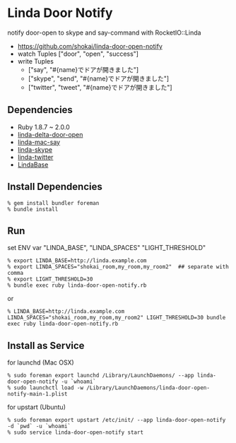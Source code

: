 Linda Door Notify
=================
notify door-open to skype and say-command with RocketIO::Linda

- https://github.com/shokai/linda-door-open-notify
- watch Tuples ["door", "open", "success"]
- write Tuples
  - ["say", "#{name}でドアが開きました"]
  - ["skype", "send", "#{name}でドアが開きました"]
  - ["twitter", "tweet", "#{name}でドアが開きました"]

Dependencies
------------
- Ruby 1.8.7 ~ 2.0.0
- [linda-delta-door-open](https://github.com/masuilab/linda-delta-door-open)
- [linda-mac-say](https://github.com/shokai/linda-mac-say)
- [linda-skype](https://github.com/shokai/linda-skype)
- [linda-twitter](https://github.com/shokai/linda-twitter)
- [LindaBase](https://github.com/shokai/linda-base)


Install Dependencies
--------------------

    % gem install bundler foreman
    % bundle install


Run
---

set ENV var "LINDA_BASE", "LINDA_SPACES" "LIGHT_THRESHOLD"

    % export LINDA_BASE=http://linda.example.com
    % export LINDA_SPACES="shokai_room,my_room,my_room2"  ## separate with comma
    % export LIGHT_THRESHOLD=30
    % bundle exec ruby linda-door-open-notify.rb

or

    % LINDA_BASE=http://linda.example.com LINDA_SPACES="shokai_room,my_room,my_room2" LIGHT_THRESHOLD=30 bundle exec ruby linda-door-open-notify.rb


Install as Service
------------------

for launchd (Mac OSX)

    % sudo foreman export launchd /Library/LaunchDaemons/ --app linda-door-open-notify -u `whoami`
    % sudo launchctl load -w /Library/LaunchDaemons/linda-door-open-notify-main-1.plist

for upstart (Ubuntu)

    % sudo foreman export upstart /etc/init/ --app linda-door-open-notify -d `pwd` -u `whoami`
    % sudo service linda-door-open-notify start
